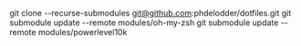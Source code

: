 git clone --recurse-submodules git@github.com:phdelodder/dotfiles.git
git submodule update --remote modules/oh-my-zsh
git submodule update --remote modules/powerlevel10k

